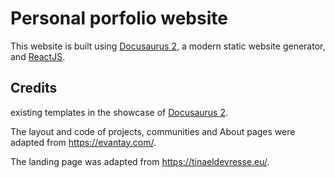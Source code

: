 # Personal porfolio website

This website is built using [Docusaurus 2](https://docusaurus.io/), a modern static website generator, and [ReactJS](https://reactjs.org/).

## Credits
 existing templates in the showcase of [Docusaurus 2](https://docusaurus.io/). 

The layout and code of projects, communities and About pages were adapted from https://evantay.com/.

The landing page was adapted from https://tinaeldevresse.eu/. 